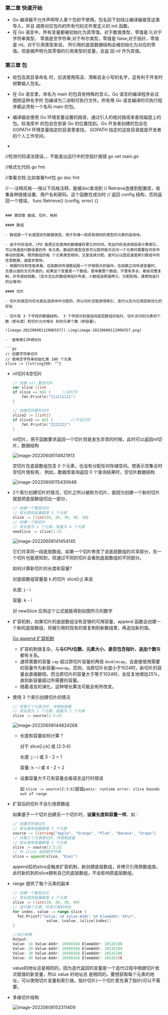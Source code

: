 ### 第二章 快速开始

- Go 编译器不允许声明导入某个包却不使用。包名前下划线让编译器接受这类导入，并且 调用对应包内的所有代码文件里定义的 init 函数。
- 在 Go 语言中，所有变量都被初始化为其零值。对于数值类型，零值是 0;对于字符串类型， 零值是空字符串;对于布尔类型，零值是 false;对于指针，零值是 nil。对于引用类型来说， 所引用的底层数据结构会被初始化为对应的零值。但是被声明为其零值的引用类型的变量，会返 回 nil 作为其值。



### 第三章 包

- 给包及其目录命名 时，应该使用简洁、清晰且全小写的名字，这有利于开发时频繁输入包名。

- 在 Go 语言里，命名为 main 的包具有特殊的含义。Go 语言的编译程序会试图把这种名字的 包编译为二进制可执行文件。所有用 Go 语言编译的可执行程序都必须有一个名叫 main 的包。

- 编译器会使用 Go 环境变量设置的路径，通过引入的相对路径来查找磁盘上的包。标准库中 的包会在安装 Go 的位置找到。Go 开发者创建的包会在 GOPATH 环境变量指定的目录里查找。 GOPATH 指定的这些目录就是开发者的个人工作空间。

-   ```go
  //检测代码语法错误，，不能查出运行中的空指针报错
  go vet main.go
  
  //格式化代码
  go fmt
  
  //查看文档 比如查看fmt包
  go doc fmt
  
  //---注释风格---按以下风格注释，能被doc查询到
  // Retrieve连接到配置库，收集各种链接设置、用户名和密码。这个函数在成功时 // 返回 config 结构，否则返回一个错误。
  func Retrieve() (config, error) {}
  ```

### 第四章 数组、切片、映射

#### 数组

- 数组是一个长度固定的数据类型，用于存储一段具有相同的类型的元素的连续块。

- 由于内存连续，CPU 能把正在使用的数据缓存更久的时间。而且内存连续很容易计算索引，可以快速迭代数组里的所 有元素。数组的类型信息可以提供每次访问一个元素时需要在内存中移动的距离。既然数组的每 个元素类型相同，又是连续分配，就可以以固定速度索引数组中的任意数据，速度非常快。
- 根据内存和性能来看，在函数间传递数组是一个开销很大的操作。在函数之间传递变量时， 总是以值的方式传递的。如果这个变量是一个数组，意味着整个数组，不管有多长，都会完整复 制，并传递给函数。（巨大无比的数组用指针传递，小数组选择值拷贝，分配到栈，通常栈运行的比堆块）

#### 切片

- 切片的底层内存也是在连续块中分配的，所以切片还能获得索引、迭代以及为垃圾回收优化的好处

- 切片有 3 个字段的数据结构， 3 个字段分别是指向底层数组的指针、切片访问的元素的个数（即长度）和切片允许增长 到的元素个数（即容量）。

  ![image-20220608112906557](.\img\image-20220608112906557.png)

-  使用索引声明切片

  ```go
  // 创建字符串切片
  // 使用空字符串初始化第 100 个元素
  slice := []string{99: ""}
  ```

- nil切片&空切片

  ```go
  // 创建 nil 整型切片
  var slice []int
  if slice == nil {		//会打印
      fmt.Println("111111111")
  }
  
  // 创建空的整形切片
  slice2 := []int{}
  if slice2 == nil {		//不会打印
      fmt.Println("2222222")
  }
  ```

  nil切片，用于函数要求返回一个切片但是发生异常的时候，此时可以返回nil切片，数据结构

  ![image-20220608114821913](.\img\image-20220608114821913.png)

  空切片在底层数组包含 0 个元素，也没有分配任何存储空间。想表示空集合时空切片很有用， 例如，数据库查询返回 0 个查询结果时，空切片数据结构

  ![image-20220608115430648](.\img\image-20220608115430648.png)

  

- 2个索引创建切片的情况，切片之所以被称为切片，是因为创建一个新的切片就是把底层数组切出一部分，

  ```go
  // 创建一个整型切片
  // 其长度和容量都是 5 个元素
  slice := []int{10, 20, 30, 40, 50}
  // 创建一个新切片
  // 其长度为 2 个元素，容量为 4 个元素
  newSlice := slice[1:3]
  ```
  
  ![image-20220608141454145](.\img\image-20220608141454145.png)
  
  它们共享同一段底层数组，如果一个切片修改了该底层数组的共享部分，另一个切片也能感知到，但通过不同的切片会看到底层数组的不同部分。
  
  如何计算新切片的长度和容量?
  
  对底层数组容量是 k 的切片 slice[i:j] 来说 
  
  长度: j - i  
  
  容量: k - i  
  
  对 newSlice 应用这个公式就能得到如图所示的数字
  
- 扩容机制，如果切片的底层数组没有足够的可用容量，append 函数会创建一个新的底层数组，将被引用的现有的值复制到新数组里，再追加新的值。

  [Go append 扩容机制](https://segmentfault.com/a/1190000040413412)
  
  - 扩容机制很复杂，与**与CPU位数、元素大小、是否包含指针、追加个数**等都有关系。
  - 通常需要的容量 `cap` 超过原切片容量的两倍 `doublecap`，会直接使用需要的容量作为新容量`newcap`。否则，当原切片长度小于1024时，新切片的容量会直接翻倍。而当原切片的容量大于等于1024时，会反复地增加25%，直到新容量超过所需要的容量。
  - 随着语言的演化，这种增长算法可能会有所改变。
  
- 使用 3 个索引创建切片的情况

  ```go
  // 将第三个元素切片，并限制容量
  // 其长度为 1 个元素，容量为 2 个元素
  slice := source[2:3:4]
  ```

  ![image-20220608144824268](.\img\image-20220608144824268.png)

  - 长度和容量如何计算？

    对于 slice[i:j:k] 或 [2:3:4] 

    长度: j – i 或 3 - 2 = 1 

    容量: k – i 或 4 - 2 = 2

  - 设置容量大于已有容量会报语言运行时错误

    如 `slice := source[2:3:6]`报错`panic: runtime error: slice bounds out of range`

- 扩容后的切片不会引用原数组

    如果基于一个切片创建另一个切片时，**设置长度和容量一样**，如：
    
    ```go
    // 创建字符串切片
    // 其长度和容量都是 5 个元素
    source := []string{"Apple", "Orange", "Plum", "Banana", "Grape"}
    // 对第三个元素做切片，并限制容量
    // 其长度和容量都是 1 个元素
    slice := source[2:3:3]
    // 向 slice 追加新字符串
    slice = append(slice, "Kiwi")
    ```
    
    append后的slice会触发扩容机制，新创建底层数组，并拷贝引用原数组值，此时新的到的slice拥有自己的底层数组，不会影响原底层数组。

- range 提供了每个元素的副本

  ```go
  // 创建一个整型切片
  // 其长度和容量都是 4 个元素
  slice := []int{10, 20, 30, 40}
  // 迭代每个元素，并显示值和地址
  for index, value := range slice { 
  	fmt.Printf("Value: %d Value-Addr: %X ElemAddr: %X\n",
                 value, &value, &slice[index])
  }
  
  //运行结果
  Output: 
  Value: 10 Value-Addr: 10500168 ElemAddr: 1052E100
  Value: 20 Value-Addr: 10500168 ElemAddr: 1052E104
  Value: 30 Value-Addr: 10500168 ElemAddr: 1052E108
  Value: 40 Value-Addr: 10500168 ElemAddr: 1052E10C
  ```

  value的地址总是相同的，因为迭代返回的变量是一个迭代过程中根据切片依次赋值的新变量，所以 value 的地址总 是相同的。要想获取每个元素的地址，可以使用切片变量和索引值。指针切片(一个切片里充满了指针)可以不需要。

- 多维切片结构

  ![image-20220608152311409](.\img\image-20220608152311409.png)
